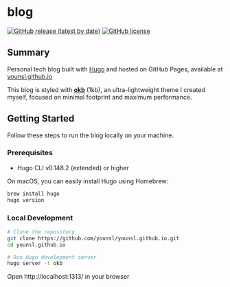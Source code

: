 # blog

[![GitHub release (latest by date)](https://img.shields.io/github/v/release/younsl/blog?style=flat-square&color=black&logo=githubactions&logoColor=white)](https://github.com/younsl/blog/releases/latest)
[![GitHub license](https://img.shields.io/github/license/younsl/blog?style=flat-square&color=black)](https://github.com/younsl/blog/blob/main/LICENSE)

## Summary

Personal tech blog built with [Hugo][hugo] and hosted on GitHub Pages, available at [younsl.github.io](https://younsl.github.io)

This blog is styled with [**okb**][okb] (1kb), an ultra-lightweight theme I created myself, focused on minimal footprint and maximum performance.

[hugo]: https://gohugo.io/
[okb]: ./themes/okb/

## Getting Started

Follow these steps to run the blog locally on your machine.

### Prerequisites

- Hugo CLI v0.148.2 (extended) or higher

On macOS, you can easily install Hugo using Homebrew:

```bash
brew install hugo
hugo version
```

### Local Development

```bash
# Clone the repository
git clone https://github.com/younsl/younsl.github.io.git
cd younsl.github.io

# Run Hugo development server
hugo server -t okb
```

Open http://localhost:1313/ in your browser
